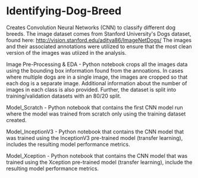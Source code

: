 # Identifying-Dog-Breed
Creates Convolution Neural Networks (CNN) to classify different dog breeds. The image dataset comes from Stanford University's Dogs dataset, found here: http://vision.stanford.edu/aditya86/ImageNetDogs/
The images and their associated annotations were utilized to ensure that the most clean version of the images was utiized in the analysis. 

Image Pre-Processing & EDA - Python notebook crops all the images data using the bounding box information found from the annoations. In cases where multiple dogs are in a single image, the images are cropped so that each dog is a separate image. Additional information about the number of images in each class is also provided. Further, the dataset is split into training/validation datasets with an 80/20 split. 

Model_Scratch - Python notebook that contains the first CNN model run where the model was trained from scratch only using the training dataset created. 

Model_InceptionV3 - Python notebook that contains the CNN model that was trained using the InceptionV3 pre-trained model (transfer learning), includes the resulting model performance metrics. 

Model_Xception - Python notebook that contains the CNN model that was trained using the Xception pre-trained model (transfer learning), include the resulting model performance metrics. 

